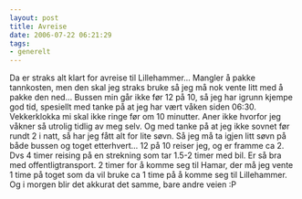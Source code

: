 ```yaml
---
layout: post
title: Avreise
date: 2006-07-22 06:21:29
tags: 
- generelt
---
```

Da er straks alt klart for avreise til Lillehammer... Mangler å pakke tannkosten, men den skal jeg straks bruke så jeg må nok vente litt med å pakke den ned... Bussen min går ikke før 12 på 10, så jeg har igrunn kjempe god tid, spesiellt med tanke på at jeg har vært våken siden 06:30. Vekkerklokka mi skal ikke ringe før om 10 minutter. Aner ikke hvorfor jeg våkner så utrolig tidlig av meg selv. Og med tanke på at jeg ikke sovnet før rundt 2 i natt, så har jeg fått alt for lite søvn. Så jeg må ta igjen litt søvn på både bussen og toget etterhvert... 12 på 10 reiser jeg, og er framme ca 2. Dvs 4 timer reising på en strekning som tar 1.5-2 timer med bil. Er så bra med offentligtransport. 2 timer for å komme seg til Hamar, der må jeg vente 1 time på toget som da vil bruke ca 1 time på å komme seg til Lillehammer. Og i morgen blir det akkurat det samme, bare andre veien :P
